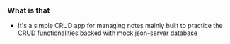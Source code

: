 ### What is that

- It's a simple CRUD app for managing notes mainly built to practice the CRUD functionalities backed with mock json-server database
